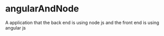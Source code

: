 # angularAndNode
A application that the back end is using node js and the front end is using angular js
